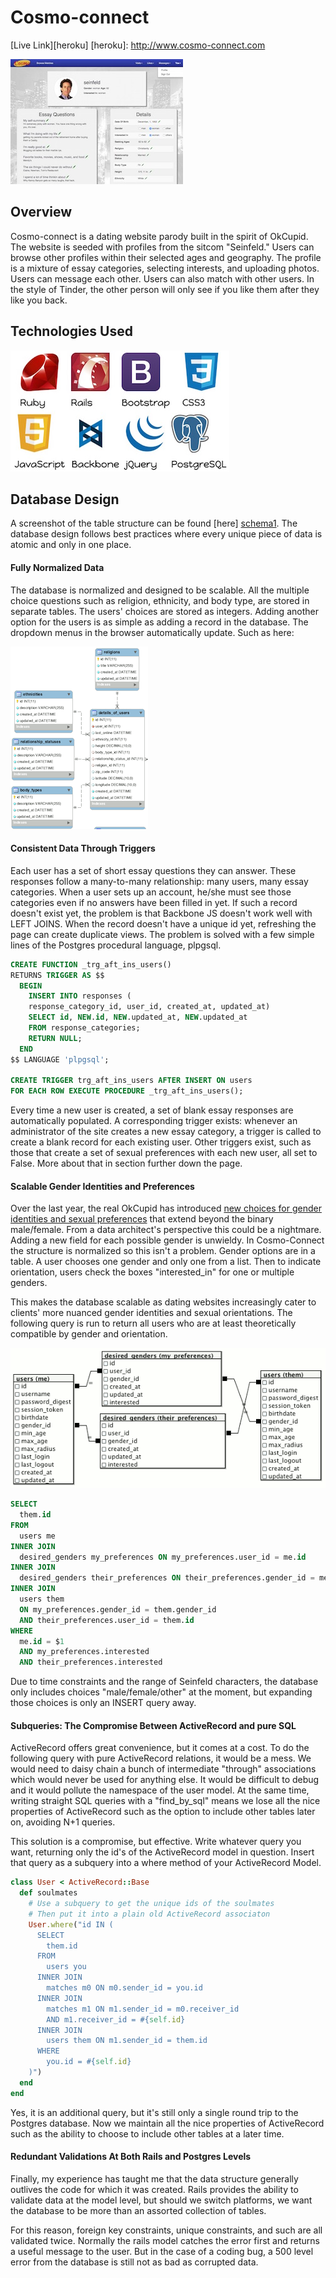 # Cosmo-connect

[Live Link][heroku]
[heroku]: http://www.cosmo-connect.com

[profile_jerry]: https://github.com/zelaznik/cosmo_connect/blob/master/_readme/jerry_profile.jpg
![Thumbnail Preview Of Jerry Seinfeld's Profile][profile_jerry]


## Overview
Cosmo-connect is a dating website parody built in the spirit of OkCupid.  The website is seeded with profiles from the sitcom "Seinfeld."  Users can browse other profiles within their selected ages and geography.  The profile is a mixture of essay categories, selecting interests, and uploading photos.  Users can message each other.  Users can also match with other users.  In the style of Tinder, the other person will only see if you like them after they like you back.

## Technologies Used
[technologies]: https://github.com/zelaznik/cosmo_connect/blob/master/_readme/technologies.jpg
![Ruby Rails Bootstrap CSS3 Javascript Backbone jQuery PostgreSQL][technologies]

##  Database Design
A screenshot of the table structure can be found [here] [schema1].  The database design follows best practices where every unique piece of data is atomic and only in one place.

[schema1]: ./_readme/cosmo_schema.gif

#### Fully Normalized Data

The database is normalized and designed to be scalable.  All the multiple choice questions such as religion, ethnicity, and body type, are stored in separate tables.  The users' choices are stored as integers.  Adding another option for the users is as simple as adding a record in the database.  The dropdown menus in the browser automatically update.  Such as here:

[start_game]: https://raw.githubusercontent.com/zelaznik/cosmo_connect/master/_readme/drop_down_tables.gif
![Tables For Dropdown Menus][start_game]

#### Consistent Data Through Triggers

Each user has a set of short essay questions they can answer.  These responses follow a many-to-many relationship: many users, many essay categories.  When a user sets up an account, he/she must see those categories even if no answers have been filled in yet.  If such a record doesn't exist yet, the problem is that Backbone JS doesn't work well with LEFT JOINS.  When the record doesn't have a unique id yet, refreshing the page can create duplicate views.  The problem is solved with a few simple lines of the Postgres procedural language, plpgsql.

```sql
CREATE FUNCTION _trg_aft_ins_users()
RETURNS TRIGGER AS $$
  BEGIN
    INSERT INTO responses (
    response_category_id, user_id, created_at, updated_at)
    SELECT id, NEW.id, NEW.updated_at, NEW.updated_at
    FROM response_categories;
    RETURN NULL;
  END
$$ LANGUAGE 'plpgsql';

CREATE TRIGGER trg_aft_ins_users AFTER INSERT ON users
FOR EACH ROW EXECUTE PROCEDURE _trg_aft_ins_users();
```

Every time a new user is created, a set of blank essay responses are automatically populated.  A corresponding trigger exists: whenever an administrator of the site creates a new essay category, a trigger is called to create a blank record for each existing user.  Other triggers exist, such as those that create a set of sexual preferences with each new user, all set to False.  More about that in section further down the page.

#### Scalable Gender Identities and Preferences
Over the last year, the real OkCupid has introduced [new choices for gender identities and sexual preferences](http://www.huffingtonpost.com/2014/11/17/okcupid-new-gender-options_n_6172434.html) that extend beyond the binary male/female.  From a data architect's perspective this could be a nightmare.  Adding a new field for each possible gender is unwieldy.  In Cosmo-Connect the structure is normalized so this isn't a problem.  Gender options are in a table.  A user chooses one gender and only one from a list.  Then to indicate orientation, users check the boxes "interested_in" for one or multiple genders.

This makes the database scalable as dating websites increasingly cater to clients' more nuanced gender identities and sexual orientations.  The following query is run to return all users who are at least theoretically compatible by gender and orientation.

[matches_by_orientation_query]: https://raw.githubusercontent.com/zelaznik/cosmo_connect/master/_readme/matches_by_orientation_query.gif
![Matches By Orientation Visual Query][matches_by_orientation_query]

```sql
SELECT
  them.id
FROM
  users me
INNER JOIN
  desired_genders my_preferences ON my_preferences.user_id = me.id
INNER JOIN
  desired_genders their_preferences ON their_preferences.gender_id = me.gender_id
INNER JOIN
  users them
  ON my_preferences.gender_id = them.gender_id
  AND their_preferences.user_id = them.id
WHERE
  me.id = $1
  AND my_preferences.interested
  AND their_preferences.interested
```

Due to time constraints and the range of Seinfeld characters, the database only includes choices "male/female/other" at the moment, but expanding those choices is only an INSERT query away.

#### Subqueries: The Compromise Between ActiveRecord and pure SQL
ActiveRecord offers great convenience, but it comes at a cost.  To do the following query with pure ActiveRecord relations, it would be a mess.  We would need to daisy chain a bunch of intermediate "through" associations which would never be used for anything else.  It would be difficult to debug and it would pollute the namespace of the user model.  At the same time, writing straight SQL queries with a "find_by_sql" means we lose all the nice properties of ActiveRecord such as the option to include other tables later on, avoiding N+1 queries.

This solution is a compromise, but effective.  Write whatever query you want, returning only the id's of the ActiveRecord model in question.  Insert that query as a subquery into a where method of your ActiveRecord Model.

```ruby
class User < ActiveRecord::Base
  def soulmates
    # Use a subquery to get the unique ids of the soulmates
    # Then put it into a plain old ActiveRecord associaton
    User.where("id IN (
      SELECT
        them.id
      FROM
        users you
      INNER JOIN
        matches m0 ON m0.sender_id = you.id
      INNER JOIN
        matches m1 ON m1.sender_id = m0.receiver_id
        AND m1.receiver_id = #{self.id}
      INNER JOIN
        users them ON m1.sender_id = them.id
      WHERE
        you.id = #{self.id}
    )")
  end
end
```

Yes, it is an additional query, but it's still only a single round trip to the Postgres database.  Now we maintain all the nice properties of ActiveRecord such as the ability to choose to include other tables at a later time.

#### Redundant Validations At Both Rails and Postgres Levels

Finally, my experience has taught me that the data structure generally outlives the code for which it was created.  Rails provides the ability to validate data at the model level, but should we switch platforms, we want the database to be more than an assorted collection of tables.

For this reason, foreign key constraints, unique constraints, and such are all validated twice.  Normally the rails model catches the error first and returns a useful message to the user.  But in the case of a coding bug, a 500 level error from the database is still not as bad as corrupted data.
